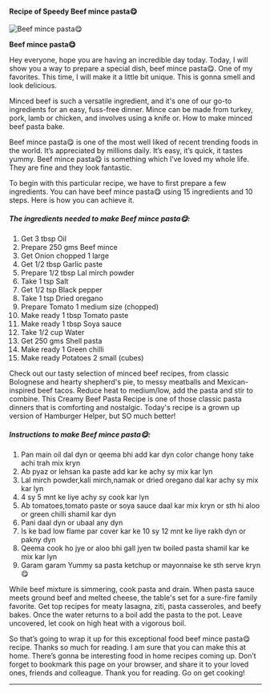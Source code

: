             

#### Recipe of Speedy Beef mince pasta😋

![Beef mince pasta😋](https://img-global.cpcdn.com/recipes/3e0c666ae8ecc5da/751x532cq70/beef-mince-pasta%f0%9f%98%8b-recipe-main-photo.jpg)

**Beef mince pasta😋**

Hey everyone, hope you are having an incredible day today. Today, I will show you a way to prepare a special dish, beef mince pasta😋. One of my favorites. This time, I will make it a little bit unique. This is gonna smell and look delicious.

Minced beef is such a versatile ingredient, and it's one of our go-to ingredients for an easy, fuss-free dinner. Mince can be made from turkey, pork, lamb or chicken, and involves using a knife or. How to make minced beef pasta bake.

Beef mince pasta😋 is one of the most well liked of recent trending foods in the world. It’s appreciated by millions daily. It’s easy, it’s quick, it tastes yummy. Beef mince pasta😋 is something which I’ve loved my whole life. They are fine and they look fantastic.

To begin with this particular recipe, we have to first prepare a few ingredients. You can have beef mince pasta😋 using 15 ingredients and 10 steps. Here is how you can achieve it.

##### The ingredients needed to make Beef mince pasta😋:

1.  Get 3 tbsp Oil
2.  Prepare 250 gms Beef mince
3.  Get Onion chopped 1 large
4.  Get 1/2 tbsp Garlic paste
5.  Prepare 1/2 tbsp Lal mirch powder
6.  Take 1 tsp Salt
7.  Get 1/2 tsp Black pepper
8.  Take 1 tsp Dried oregano
9.  Prepare Tomato 1 medium size (chopped)
10.  Make ready 1 tbsp Tomato paste
11.  Make ready 1 tbsp Soya sauce
12.  Take 1/2 cup Water
13.  Get 250 gms Shell pasta
14.  Make ready 1 Green chilli
15.  Make ready Potatoes 2 small (cubes)

Check out our tasty selection of minced beef recipes, from classic Bolognese and hearty shepherd's pie, to messy meatballs and Mexican-inspired beef tacos. Reduce heat to medium/low, add the pasta and stir to combine. This Creamy Beef Pasta Recipe is one of those classic pasta dinners that is comforting and nostalgic. Today's recipe is a grown up version of Hamburger Helper, but SO much better!

##### Instructions to make Beef mince pasta😋:

1.  Pan main oil dal dyn or qeema bhi add kar dyn color change hony take achi trah mix kryn
2.  Ab pyaz or lehsan ka paste add kar ke achy sy mix kar lyn
3.  Lal mirch powder,kali mirch,namak or dried oregano dal kar achy sy mix kar lyn
4.  4 sy 5 mnt ke liye achy sy cook kar lyn
5.  Ab tomatoes,tomato paste or soya sauce daal kar mix kryn or sth hi aloo or green chilli shamil kar dyn
6.  Pani daal dyn or ubaal any dyn
7.  Is ke bad low flame par cover kar ke 10 sy 12 mnt ke liye rakh dyn or pakny dyn
8.  Qeema cook ho jye or aloo bhi gall jyen tw boiled pasta shamil kar ke mix kar lyn
9.  Garam garam Yummy sa pasta ketchup or mayonnaise ke sth serve kryn😋

While beef mixture is simmering, cook pasta and drain. When pasta sauce meets ground beef and melted cheese, the table's set for a sure-fire family favorite. Get top recipes for meaty lasagna, ziti, pasta casseroles, and beefy bakes. Once the water returns to a boil add the pasta to the pot. Leave uncovered, let cook on high heat with a vigorous boil.

So that’s going to wrap it up for this exceptional food beef mince pasta😋 recipe. Thanks so much for reading. I am sure that you can make this at home. There’s gonna be interesting food in home recipes coming up. Don’t forget to bookmark this page on your browser, and share it to your loved ones, friends and colleague. Thank you for reading. Go on get cooking!

* * *